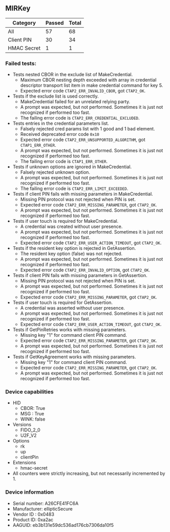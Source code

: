 ## MIRKey

| Category    |   Passed |   Total |
|-------------|----------|---------|
| All         |       57 |      68 |
| Client PIN  |       30 |      34 |
| HMAC Secret |        1 |       1 |

### Failed tests:

* Tests nested CBOR in the exclude list of MakeCredential.
  * Maximum CBOR nesting depth exceeded with array in credential descriptor transport list item in make credential command for key 5.
  * Expected error code `CTAP2_ERR_INVALID_CBOR`, got `CTAP2_OK`.
* Tests if the exclude list is used correctly.
  * MakeCredential failed for an unrelated relying party.
  * A prompt was expected, but not performed. Sometimes it is just not recognized if performed too fast.
  * The failing error code is `CTAP2_ERR_CREDENTIAL_EXCLUDED`.
* Tests entries in the credential parameters list.
  * Falsely rejected cred params list with 1 good and 1 bad element.
  * Received deprecated error code `0x10`
  * Expected error code `CTAP2_ERR_UNSUPPORTED_ALGORITHM`, got `CTAP1_ERR_OTHER`.
  * A prompt was expected, but not performed. Sometimes it is just not recognized if performed too fast.
  * The failing error code is `CTAP1_ERR_OTHER`.
* Tests if unknown options are ignored in MakeCredential.
  * Falsely rejected unknown option.
  * A prompt was expected, but not performed. Sometimes it is just not recognized if performed too fast.
  * The failing error code is `CTAP2_ERR_LIMIT_EXCEEDED`.
* Tests if client PIN fails with missing parameters in MakeCredential.
  * Missing PIN protocol was not rejected when PIN is set.
  * Expected error code `CTAP2_ERR_MISSING_PARAMETER`, got `CTAP2_OK`.
  * A prompt was expected, but not performed. Sometimes it is just not recognized if performed too fast.
* Tests if user touch is required for MakeCredential.
  * A credential was created without user presence.
  * A prompt was expected, but not performed. Sometimes it is just not recognized if performed too fast.
  * Expected error code `CTAP2_ERR_USER_ACTION_TIMEOUT`, got `CTAP2_OK`.
* Tests if the resident key option is rejected in GetAssertion.
  * The resident key option (false) was not rejected.
  * A prompt was expected, but not performed. Sometimes it is just not recognized if performed too fast.
  * Expected error code `CTAP2_ERR_INVALID_OPTION`, got `CTAP2_OK`.
* Tests if client PIN fails with missing parameters in GetAssertion.
  * Missing PIN protocol was not rejected when PIN is set.
  * A prompt was expected, but not performed. Sometimes it is just not recognized if performed too fast.
  * Expected error code `CTAP2_ERR_MISSING_PARAMETER`, got `CTAP2_OK`.
* Tests if user touch is required for GetAssertion.
  * A credential was asserted without user presence.
  * A prompt was expected, but not performed. Sometimes it is just not recognized if performed too fast.
  * Expected error code `CTAP2_ERR_USER_ACTION_TIMEOUT`, got `CTAP2_OK`.
* Tests if GetPinRetries works with missing parameters.
  * Missing key "1" for command client PIN command.
  * Expected error code `CTAP2_ERR_MISSING_PARAMETER`, got `CTAP2_OK`.
  * A prompt was expected, but not performed. Sometimes it is just not recognized if performed too fast.
* Tests if GetKeyAgreement works with missing parameters.
  * Missing key "1" for command client PIN command.
  * Expected error code `CTAP2_ERR_MISSING_PARAMETER`, got `CTAP2_OK`.
  * A prompt was expected, but not performed. Sometimes it is just not recognized if performed too fast.

### Device capabilities

* HID
  * CBOR: True
  * MSG : True
  * WINK: false
* Versions
  * FIDO_2_0
  * U2F_V2
* Options
  * rk
  * up
  * clientPin
* Extensions
  * hmac-secret
* All counters were strictly increasing, but not necessarily incremented by 1.

### Device information

* Serial number: A26CFE41FC6A
* Manufacturer: ellipticSecure
* Vendor ID : 0x0483
* Product ID: 0xa2ac
* AAGUID: eb3b131e59dc536ad176cb7306da10f5
